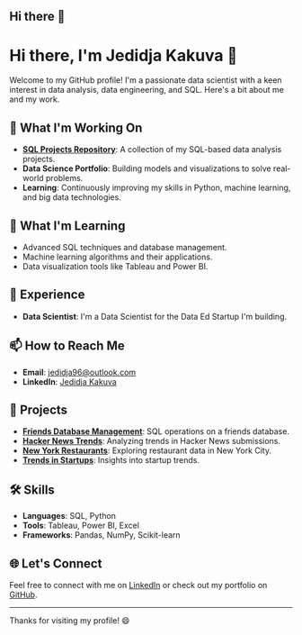 ## Hi there 👋

# Hi there, I'm Jedidja Kakuva 👋

Welcome to my GitHub profile! I'm a passionate data scientist with a keen interest in data analysis, data engineering, and SQL. Here's a bit about me and my work.

## 🔭 What I'm Working On
- **[SQL Projects Repository](https://github.com/datanerd96/sql-projects)**: A collection of my SQL-based data analysis projects.
- **Data Science Portfolio**: Building models and visualizations to solve real-world problems.
- **Learning**: Continuously improving my skills in Python, machine learning, and big data technologies.

## 🌱 What I'm Learning
- Advanced SQL techniques and database management.
- Machine learning algorithms and their applications.
- Data visualization tools like Tableau and Power BI.

## 💼 Experience
- **Data Scientist**: I'm a Data Scientist for the Data Ed Startup I'm building.


## 📫 How to Reach Me
- **Email**: [jedidja96@outlook.com](mailto:jedidja96@outlook.com)
- **LinkedIn**: [Jedidja Kakuva](https://www.linkedin.com/in/utuapo-kakuva/)


## 🚀 Projects
- **[Friends Database Management](https://github.com/datanerd96/sql-projects/tree/main/friends_database)**: SQL operations on a friends database.
- **[Hacker News Trends](https://github.com/datanerd96/sql-projects/tree/main/hacker_new_trends)**: Analyzing trends in Hacker News submissions.
- **[New York Restaurants](https://github.com/datanerd96/sql-projects/tree/main/new_york_restaurants)**: Exploring restaurant data in New York City.
- **[Trends in Startups](https://github.com/datanerd96/sql-projects/tree/main/trends_in_startups)**: Insights into startup trends.

## 🛠️ Skills
- **Languages**: SQL, Python
- **Tools**: Tableau, Power BI, Excel
- **Frameworks**: Pandas, NumPy, Scikit-learn

## 🌐 Let's Connect
Feel free to connect with me on [LinkedIn](https://www.linkedin.com/in/your-profile) or check out my portfolio on [GitHub](https://github.com/datanerd96).

---

Thanks for visiting my profile! 😄
